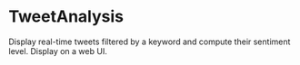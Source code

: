# TweetAnalysis
Display real-time tweets filtered by a keyword and compute their sentiment level. Display on a web UI. 
